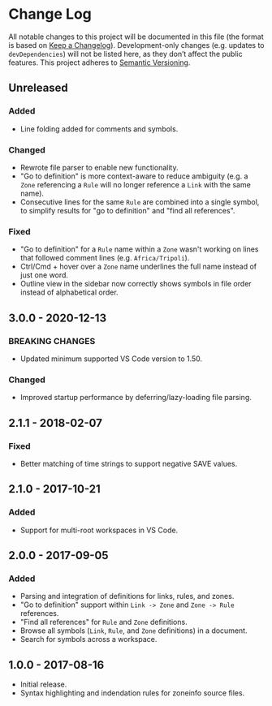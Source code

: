 # Change Log
All notable changes to this project will be documented in this file (the format is based on [Keep a Changelog](http://keepachangelog.com/)).
Development-only changes (e.g. updates to `devDependencies`) will not be listed here, as they don’t affect the public features.
This project adheres to [Semantic Versioning](http://semver.org/).

## Unreleased
### Added
- Line folding added for comments and symbols.

### Changed
- Rewrote file parser to enable new functionality.
- "Go to definition" is more context-aware to reduce ambiguity (e.g. a `Zone` referencing a `Rule` will no longer reference a `Link` with the same name).
- Consecutive lines for the same `Rule` are combined into a single symbol, to simplify results for "go to definition" and "find all references".

### Fixed
- "Go to definition" for a `Rule` name within a `Zone` wasn't working on lines that followed comment lines (e.g. `Africa/Tripoli`).
- Ctrl/Cmd + hover over a `Zone` name underlines the full name instead of just one word.
- Outline view in the sidebar now correctly shows symbols in file order instead of alphabetical order.

## 3.0.0 - 2020-12-13
### BREAKING CHANGES
- Updated minimum supported VS Code version to 1.50.

### Changed
- Improved startup performance by deferring/lazy-loading file parsing.

## 2.1.1 - 2018-02-07
### Fixed
- Better matching of time strings to support negative SAVE values.

## 2.1.0 - 2017-10-21
### Added
- Support for multi-root workspaces in VS Code.

## 2.0.0 - 2017-09-05
### Added
- Parsing and integration of definitions for links, rules, and zones.
- "Go to definition" support within `Link -> Zone` and `Zone -> Rule` references.
- "Find all references" for `Rule` and `Zone` definitions.
- Browse all symbols (`Link`, `Rule`, and `Zone` definitions) in a document.
- Search for symbols across a workspace.

## 1.0.0 - 2017-08-16
- Initial release.
- Syntax highlighting and indendation rules for zoneinfo source files.
